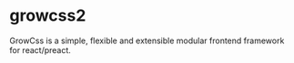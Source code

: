 # growcss2
GrowCss is a simple, flexible and extensible modular frontend framework for react/preact.
